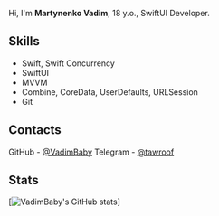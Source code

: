 Hi, I'm **Martynenko Vadim**, 18 y.o., SwiftUI Developer.

## Skills
- Swift, Swift Concurrency
- SwiftUI
- MVVM
- Combine, CoreData, UserDefaults, URLSession
- Git

## Contacts
GitHub - [@VadimBaby](https://github.com/VadimBaby/)
Telegram - [@tawroof](https://tawroof.t.me/)

## Stats
[![VadimBaby's GitHub stats](https://github-readme-stats-sigma-five.vercel.app/api?username=VadimBaby&show_icons=true&theme=dark)]

